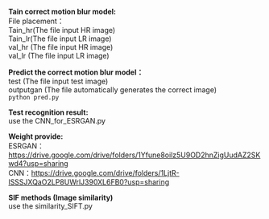 **Tain correct motion blur model:**  
  File placement：  
    Tain_hr(The file input HR image)  
    Tain_lr(The file input LR image)  
    val_hr (The file input HR image)  
    val_lr (The file input LR image)  

**Predict the correct motion blur model：**  
    test (The file input test image)  
    outputgan (The file automatically generates the correct image)  
    ```
    python pred.py  
    ```  

**Test recognition result:**  
    use the CNN_for_ESRGAN.py  

**Weight provide:**  
    ESRGAN：https://drive.google.com/drive/folders/1Yfune8oilz5U9OD2hnZigUudAZ2SKwd4?usp=sharing  
    CNN：https://drive.google.com/drive/folders/1LjtR-lSSSJXQaO2LP8UWrlJ390XL6FB0?usp=sharing

**SIF methods (Image similarity)**  
    use the similarity_SIFT.py 
